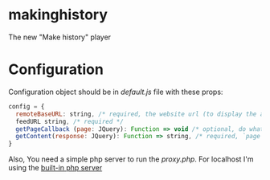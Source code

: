 # makinghistory
The new "Make history" player

# Configuration

Configuration object should be in _default.js_ file with these props:

```js
config = {
  remoteBaseURL: string, /* required, the website url (to display the audio page) */
  feedURL string, /* required */
  getPageCallback (page: JQuery): Function => void /* optional, do whatever you want (like remove unnecessary nodes etc.)  */,
  getContent(response: JQuery): Function => string, /* required, `page` is a jQuery element which hold the body of the page, should returns string */
}
```

Also, You need a simple php server to run the _proxy.php_.
For localhost I'm using the [built-in php server](http://php.net/manual/en/features.commandline.webserver.php)
